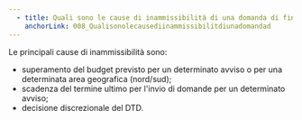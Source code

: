 ```yaml
---
  - title: Quali sono le cause di inammissibilità di una domanda di finanziamento?
    anchorLink: 008_Qualisonolecausediinammissibilitdiunadomandad
---
```


Le principali cause di inammissibilità sono:<ul><li>superamento del budget previsto per un determinato avviso o per una determinata area geografica (nord/sud);</li><li>scadenza del termine ultimo per l'invio di domande per un determinato avviso;</li><li>decisione discrezionale del DTD.</li></ul>